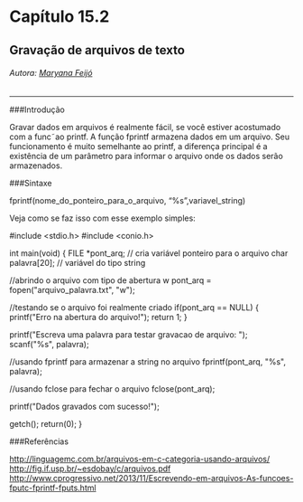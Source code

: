 # Capítulo 15.2

## Gravação de arquivos de texto

###### Autora: [Maryana Feijó](https://github.com/maryfeijo)

---

###Introdução


Gravar dados em arquivos é realmente fácil, se você estiver acostumado com a func˜ao printf.
A função fprintf armazena dados em um arquivo. Seu funcionamento é muito semelhante ao printf, 
a diferença principal é a existência de um parâmetro para informar o arquivo onde os dados serão armazenados.

###Sintaxe

fprintf(nome_do_ponteiro_para_o_arquivo, “%s”,variavel_string)

Veja como se faz isso com esse exemplo simples:

#include <stdio.h>
#include <conio.h>
 
int main(void)
{
  FILE *pont_arq; // cria variável ponteiro para o arquivo
  char palavra[20]; // variável do tipo string
 
  //abrindo o arquivo com tipo de abertura w
  pont_arq = fopen("arquivo_palavra.txt", "w");
 
  //testando se o arquivo foi realmente criado
  if(pont_arq == NULL)
  {
     printf("Erro na abertura do arquivo!");
     return 1;
  }
 
  printf("Escreva uma palavra para testar gravacao de arquivo: ");
  scanf("%s", palavra);
 
  //usando fprintf para armazenar a string no arquivo
  fprintf(pont_arq, "%s", palavra);
 
  //usando fclose para fechar o arquivo
  fclose(pont_arq);
 
  printf("Dados gravados com sucesso!");
 
  getch();
  return(0);
}


###Referências

http://linguagemc.com.br/arquivos-em-c-categoria-usando-arquivos/
http://fig.if.usp.br/~esdobay/c/arquivos.pdf
http://www.cprogressivo.net/2013/11/Escrevendo-em-arquivos-As-funcoes-fputc-fprintf-fputs.html